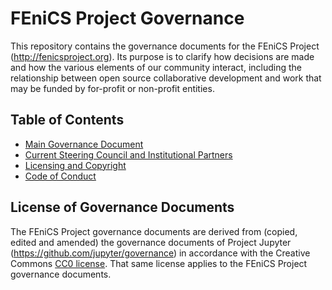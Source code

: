 # FEniCS Project Governance

This repository contains the governance documents for the FEniCS
Project (<http://fenicsproject.org>). Its purpose is to clarify how
decisions are made and how the various elements of our community
interact, including the relationship between open source collaborative
development and work that may be funded by for-profit or non-profit
entities.


## Table of Contents

* [Main Governance Document](governance.md)
* [Current Steering Council and Institutional Partners](people.md)
* [Licensing and Copyright](project-license.md)
* [Code of Conduct](code-of-conduct.md)


## License of Governance Documents

The FEniCS Project governance documents are derived from (copied,
edited and amended) the governance documents of Project Jupyter
(<https://github.com/jupyter/governance>) in accordance with the
Creative Commons
[CC0 license](http://creativecommons.org/publicdomain/zero/1.0/). That
same license applies to the FEniCS Project governance documents.
